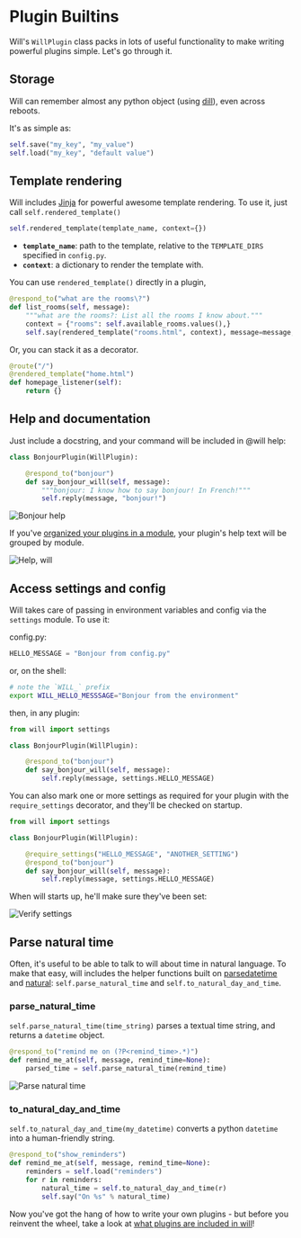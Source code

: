 # Plugin Builtins

Will's `WillPlugin` class packs in lots of useful functionality to make writing powerful plugins simple.  Let's go through it.


## Storage

Will can remember almost any python object (using [dill](https://pypi.python.org/pypi/dill)), even across reboots.

It's as simple as:

```python
self.save("my_key", "my_value")
self.load("my_key", "default value")
```



## Template rendering

Will includes [Jinja](http://jinja.pocoo.org/) for powerful awesome template rendering.  To use it, just call `self.rendered_template()`


```python
self.rendered_template(template_name, context={})
```

- **`template_name`**: path to the template, relative to the `TEMPLATE_DIRS` specified in `config.py`.
- **`context`**: a dictionary to render the template with.

You can use `rendered_template()` directly in a plugin,

```python
@respond_to("what are the rooms\?")
def list_rooms(self, message):
    """what are the rooms?: List all the rooms I know about."""
    context = {"rooms": self.available_rooms.values(),}
    self.say(rendered_template("rooms.html", context), message=message, html=True)
```

Or, you can stack it as a decorator.

```python
@route("/")
@rendered_template("home.html")
def homepage_listener(self):
    return {}
```


## Help and documentation

Just include a docstring, and your command will be included in @will help:


```python
class BonjourPlugin(WillPlugin):

    @respond_to("bonjour")
    def say_bonjour_will(self, message):
        """bonjour: I know how to say bonjour! In French!"""
        self.reply(message, "bonjour!")
```

![Bonjour help](/img/bonjour_help.gif)

If you've [organized your plugins in a module](create.md#what-about-that-awesome-help-text), your plugin's help text will be grouped by module.

![Help, will](/img/help.gif)


## Access settings and config

Will takes care of passing in environment variables and config via the `settings` module.  To use it:

config.py:

```python
HELLO_MESSAGE = "Bonjour from config.py"
```

or, on the shell:

```bash
# note the `WILL_` prefix
export WILL_HELLO_MESSSAGE="Bonjour from the environment"
```

then, in any plugin: 

```python
from will import settings

class BonjourPlugin(WillPlugin):

    @respond_to("bonjour")
    def say_bonjour_will(self, message):
        self.reply(message, settings.HELLO_MESSAGE)
```

You can also mark one or more settings as required for your plugin with the `require_settings` decorator, and they'll be checked on startup.

```python
from will import settings

class BonjourPlugin(WillPlugin):

    @require_settings("HELLO_MESSAGE", "ANOTHER_SETTING")
    @respond_to("bonjour")
    def say_bonjour_will(self, message):
        self.reply(message, settings.HELLO_MESSAGE)
```

When will starts up, he'll make sure they've been set:

![Verify settings](/img/verify_settings.gif)



## Parse natural time

Often, it's useful to be able to talk to will about time in natural language.  To make that easy, will includes the helper functions built on [parsedatetime](https://github.com/bear/parsedatetime) and [natural](https://github.com/tehmaze/natural): `self.parse_natural_time` and `self.to_natural_day_and_time`.

### parse_natural_time

`self.parse_natural_time(time_string)` parses a textual time string, and returns a `datetime` object.

```python
@respond_to("remind me on (?P<remind_time>.*)")
def remind_me_at(self, message, remind_time=None):
    parsed_time = self.parse_natural_time(remind_time)
```

![Parse natural time](/img/remind_trash.gif)


### to_natural_day_and_time

`self.to_natural_day_and_time(my_datetime)` converts a python `datetime` into a human-friendly string.
```python
@respond_to("show_reminders")
def remind_me_at(self, message, remind_time=None):
    reminders = self.load("reminders")
    for r in reminders:
        natural_time = self.to_natural_day_and_time(r)
        self.say("On %s" % natural_time)
```

Now you've got the hang of how to write your own plugins - but before you reinvent the wheel, take a look at [what plugins are included in will](bundled.md)!